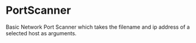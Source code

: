 # PortScanner
Basic Network Port Scanner which takes the filename and ip address of a selected host as arguments.

